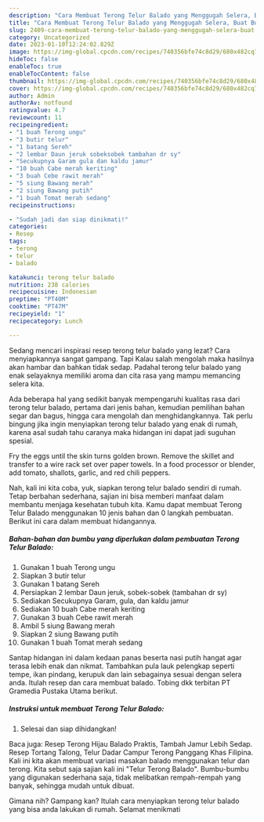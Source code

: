 ```yaml
---
description: "Cara Membuat Terong Telur Balado yang Menggugah Selera, Buat Buka Puasa Bikin Ngiler"
title: "Cara Membuat Terong Telur Balado yang Menggugah Selera, Buat Buka Puasa Bikin Ngiler"
slug: 2409-cara-membuat-terong-telur-balado-yang-menggugah-selera-buat-buka-puasa-bikin-ngiler
category: Uncategorized
date: 2023-01-10T12:24:02.829Z
image: https://img-global.cpcdn.com/recipes/740356bfe74c8d29/680x482cq70/terong-telur-balado-foto-resep-utama.jpg
hideToc: false
enableToc: true
enableTocContent: false
thumbnail: https://img-global.cpcdn.com/recipes/740356bfe74c8d29/680x482cq70/terong-telur-balado-foto-resep-utama.jpg
cover: https://img-global.cpcdn.com/recipes/740356bfe74c8d29/680x482cq70/terong-telur-balado-foto-resep-utama.jpg
author: Admin
authorAv: notfound
ratingvalue: 4.7
reviewcount: 11
recipeingredient:
- "1 buah Terong ungu"
- "3 butir telur"
- "1 batang Sereh"
- "2 lembar Daun jeruk sobeksobek tambahan dr sy"
- "Secukupnya Garam gula dan kaldu jamur"
- "10 buah Cabe merah keriting"
- "3 buah Cebe rawit merah"
- "5 siung Bawang merah"
- "2 siung Bawang putih"
- "1 buah Tomat merah sedang"
recipeinstructions:

- "Sudah jadi dan siap dinikmati!"
categories:
- Resep
tags:
- terong
- telur
- balado

katakunci: terong telur balado 
nutrition: 238 calories
recipecuisine: Indonesian
preptime: "PT40M"
cooktime: "PT47M"
recipeyield: "1"
recipecategory: Lunch

---
```



Sedang mencari inspirasi resep terong telur balado yang lezat? Cara menyiapkannya sangat gampang. Tapi Kalau salah mengolah maka hasilnya akan hambar dan bahkan tidak sedap. Padahal terong telur balado yang enak selayaknya memiliki aroma dan cita rasa yang mampu memancing selera kita.


Ada beberapa hal yang sedikit banyak mempengaruhi kualitas rasa dari terong telur balado, pertama dari jenis bahan, kemudian pemilihan bahan segar dan bagus, hingga cara mengolah dan menghidangkannya. Tak perlu bingung jika ingin menyiapkan terong telur balado yang enak di rumah, karena asal sudah tahu caranya maka hidangan ini dapat jadi suguhan spesial.

Fry the eggs until the skin turns golden brown. Remove the skillet and transfer to a wire rack set over paper towels. In a food processor or blender, add tomato, shallots, garlic, and red chili peppers.


Nah, kali ini kita coba, yuk, siapkan terong telur balado sendiri di rumah. Tetap berbahan sederhana, sajian ini bisa memberi manfaat dalam membantu menjaga kesehatan tubuh kita. Kamu dapat membuat Terong Telur Balado menggunakan 10 jenis bahan dan 0 langkah pembuatan. Berikut ini cara dalam membuat hidangannya.

<!--inarticleads1-->

##### Bahan-bahan dan bumbu yang diperlukan dalam pembuatan Terong Telur Balado:

1. Gunakan 1 buah Terong ungu
1. Siapkan 3 butir telur
1. Gunakan 1 batang Sereh
1. Persiapkan 2 lembar Daun jeruk, sobek-sobek (tambahan dr sy)
1. Sediakan Secukupnya Garam, gula, dan kaldu jamur
1. Sediakan 10 buah Cabe merah keriting
1. Gunakan 3 buah Cebe rawit merah
1. Ambil 5 siung Bawang merah
1. Siapkan 2 siung Bawang putih
1. Gunakan 1 buah Tomat merah sedang


Santap hidangan ini dalam kedaan panas beserta nasi putih hangat agar terasa lebih enak dan nikmat. Tambahkan pula lauk pelengkap seperti tempe, ikan pindang, kerupuk dan lain sebagainya sesuai dengan selera anda. Itulah resep dan cara membuat balado. Tobing dkk terbitan PT Gramedia Pustaka Utama berikut. 

<!--inarticleads2-->

##### Instruksi untuk membuat Terong Telur Balado:


1. Selesai dan siap dihidangkan!

Baca juga: Resep Terong Hijau Balado Praktis, Tambah Jamur Lebih Sedap. Resep Tortang Talong, Telur Dadar Campur Terong Panggang Khas Filipina. Kali ini kita akan membuat variasi masakan balado menggunakan telur dan terong. Kita sebut saja sajian kali ini &#34;Telur Terong Balado&#34;. Bumbu-bumbu yang digunakan sederhana saja, tidak melibatkan rempah-rempah yang banyak, sehingga mudah untuk dibuat. 

Gimana nih? Gampang kan? Itulah cara menyiapkan terong telur balado yang bisa anda lakukan di rumah. Selamat menikmati
